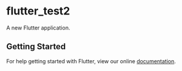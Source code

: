 # flutter_test2

A new Flutter application.

## Getting Started

For help getting started with Flutter, view our online
[documentation](https://flutter.io/).
